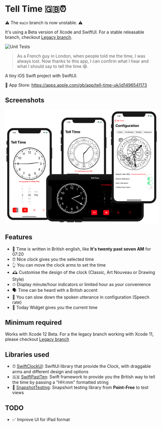 # Tell Time 🇬🇧⏰

⚠️ The `main` branch is now unstable. ⚠️

It's using a Beta version of Xcode and SwiftUI. For a stable releasable branch, checkout [Legacy branch](https://github.com/renaudjenny/telltime/tree/legacy).

![Unit Tests](https://github.com/renaudjenny/telltime/workflows/Xcode%20Unit%20Test/badge.svg)

>As a French guy in London, when people told me the time, I was always lost. Now thanks to this app, I can confirm what I hear and what I should say to tell the time 😄.

A tiny iOS Swift project with SwiftUI.

📲 App Store: https://apps.apple.com/gb/app/tell-time-uk/id1496541173

## Screenshots

![Screenshots of the application from an iPhone](docs/assets/iPhoneScreenshots.png)

## Features

* 🐰 Time is written in British english, like **It's twenty past seven AM** for 07:20
* ⏰ Nice clock gives you the selected time
* 👆 You can move the clock arms to set the time
* 🕰 Customise the design of the clock (Classic, Art Nouveau or Drawing Style)
* ⏱  Display minute/hour indicators or limited hour as your convenience
* 🗣 Time can be heard with a British accent
* 🐢 You can slow down the spoken utterance in configuration (Speech rate)
* 👾 Today Widget gives you the current time

## Minimum required

Works with Xcode 12 Beta.
For a the legacy branch working with Xcode 11, please checkout [Legacy branch](https://github.com/renaudjenny/telltime/tree/legacy)

## Libraries used

* ⏰ [SwiftClockUI](https://github.com/renaudjenny/SwiftClockUI): SwiftUI library that provide the Clock, with draggable arms and different design and options
* 🇬🇧 [SwiftPastTen](https://github.com/renaudjenny/SwiftPastTen): Swift framework to provide you the British way to tell the time by passing a "HH:mm" formatted string
* 📸 [SnapshotTesting](https://github.com/pointfreeco/swift-snapshot-testing): Snapshort testing library from **Point-Free** to test views

## TODO

* ✅ Improve UI for iPad format
